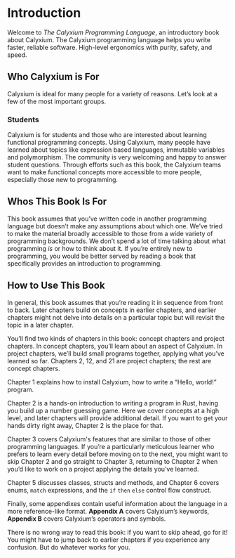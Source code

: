 # Introduction

Welcome to _The Calyxium Programming Language_, an introductory book about Calyxium. The Calyxium programming language helps you write faster, reliable software. High-level ergonomics with purity, safety, and speed.

## Who Calyxium is For
Calyxium is ideal for many people for a variety of reasons. Let’s look at a few of the most important groups.

### Students
Calyxium is for students and those who are interested about learning functional programming concepts. Using Calyxium, many people have learned about topics like expression based languages, immutable variables and polymorphism.  The community is very welcoming and happy to answer student questions. Through efforts such as this book, the Calyxium teams want to make functional concepts more accessible to more people, especially those new to programming.

## Whos This Book Is For

This book assumes that you’ve written code in another programming language but
doesn’t make any assumptions about which one. We’ve tried to make the material
broadly accessible to those from a wide variety of programming backgrounds. We
don’t spend a lot of time talking about what programming _is_ or how to think
about it. If you’re entirely new to programming, you would be better served by
reading a book that specifically provides an introduction to programming.

## How to Use This Book

In general, this book assumes that you’re reading it in sequence from front to
back. Later chapters build on concepts in earlier chapters, and earlier
chapters might not delve into details on a particular topic but will revisit
the topic in a later chapter.


You’ll find two kinds of chapters in this book: concept chapters and project
chapters. In concept chapters, you’ll learn about an aspect of Calyxium. In project
chapters, we’ll build small programs together, applying what you’ve learned so
far. Chapters 2, 12, and 21 are project chapters; the rest are concept chapters.

Chapter 1 explains how to install Calyxium, how to write a “Hello, world!” program.

Chapter 2 is a hands-on introduction to writing a program in Rust, having you build up a
number guessing game. Here we cover concepts at a high level, and later
chapters will provide additional detail. If you want to get your hands dirty
right away, Chapter 2 is the place for that. 

Chapter 3 covers Calyxium's features
that are similar to those of other programming languages. If you’re a particularly meticulous
learner who prefers to learn every detail before moving on to the next, you
might want to skip Chapter 2 and go straight to Chapter 3, returning to Chapter
2 when you’d like to work on a project applying the details you’ve learned.

Chapter 5 discusses classes, structs and methods, and Chapter 6 covers enums, `match` expressions, and the `if` `then` `else` control flow construct.

Finally, some appendixes contain useful information about the language in a more reference-like format. **Appendix A** covers Calyxium’s keywords, **Appendix B** covers Calyxium’s operators and symbols.

There is no wrong way to read this book: if you want to skip ahead, go for it! You might have to jump back to earlier chapters if you experience any confusion. But do whatever works for you.